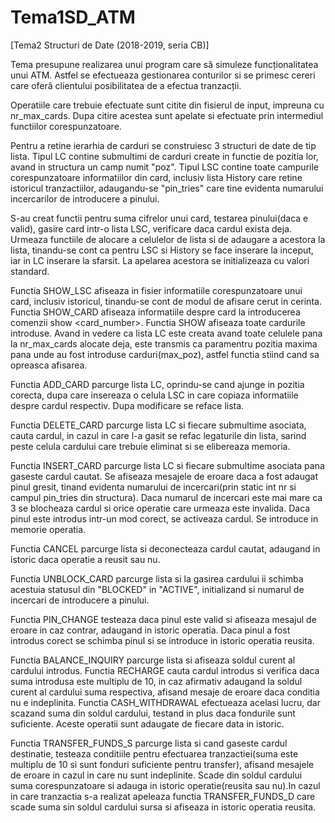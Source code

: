 # Tema1SD_ATM
[Tema2 Structuri de Date (2018-2019, seria CB)]



Tema presupune realizarea unui program care să simuleze funcționalitatea unui ATM. Astfel se efectueaza gestionarea conturilor si se primesc cereri care oferă clientului posibilitatea de a efectua tranzacții.

Operatiile care trebuie efectuate sunt citite din fisierul de input, impreuna cu nr_max_cards. Dupa citire acestea sunt apelate si efectuate prin intermediul functiilor corespunzatoare.

Pentru a retine ierarhia de carduri se construiesc 3 structuri de date de tip lista. Tipul LC contine submultimi de carduri create in functie de pozitia lor, avand in structura un camp numit "poz". Tipul LSC contine toate campurile corespunzatoare informatiilor din card, inclusiv lista History care retine istoricul tranzactiilor, adaugandu-se "pin_tries" care tine evidenta numarului incercarilor de introducere a pinului.

S-au creat functii pentru suma cifrelor unui card, testarea pinului(daca e  valid), gasire card intr-o lista LSC, verificare daca cardul exista deja.  Urmeaza functiile de alocare a celulelor de lista si de adaugare a acestora la lista, tinandu-se cont ca pentru LSC si History se face inserare la inceput, iar in LC inserare la sfarsit. La apelarea acestora se initializeaza cu valori standard.

Functia SHOW_LSC afiseaza in fisier informatiile corespunzatoare unui card, inclusiv istoricul, tinandu-se cont de modul de afisare cerut in cerinta. Functia SHOW_CARD afiseaza informatiile despre card la introducerea comenzii show <card_number>. Functia SHOW afiseaza toate cardurile introduse. Avand in  vedere ca lista LC este creata avand toate celulele pana la nr_max_cards alocate deja, este transmis ca paramentru pozitia maxima pana unde au fost  introduse carduri(max_poz), astfel functia stiind cand sa opreasca afisarea.

Functia ADD_CARD parcurge lista LC, oprindu-se cand ajunge in pozitia corecta, dupa care insereaza o celula LSC in care copiaza informatiile despre cardul respectiv. Dupa modificare se reface lista.

Functia DELETE_CARD parcurge lista LC si fiecare submultime asociata, cauta cardul, in cazul in care l-a gasit se refac legaturile din lista, sarind peste celula cardului care trebuie eliminat si se elibereaza memoria.

Functia INSERT_CARD parcurge lista LC si fiecare submultime asociata pana gaseste cardul cautat. Se afiseaza mesajele de eroare daca a fost adaugat pinul gresit, tinand evidenta numarului de incercari(prin static int nr si campul pin_tries din structura). Daca numarul de incercari este mai mare ca 3 se blocheaza cardul si orice operatie care urmeaza este invalida. Daca pinul este introdus intr-un mod corect, se activeaza cardul. Se introduce in memorie operatia.

Functia CANCEL parcurge lista si deconecteaza cardul cautat, adaugand in istoric daca operatie a reusit sau nu.

Functia UNBLOCK_CARD parcurge lista si la gasirea cardului ii schimba acestuia statusul din "BLOCKED" in "ACTIVE", initializand si numarul de incercari de introducere a pinului.

Functia PIN_CHANGE testeaza daca pinul este valid si afiseaza mesajul de eroare in caz contrar, adaugand in istoric operatia. Daca pinul a fost introdus corect se schimba pinul si se introduce in istoric operatia reusita.

Functia BALANCE_INQUIRY parcurge lista si afiseaza soldul curent al cardului introdus. Functia RECHARGE cauta cardul introdus si verifica daca suma introdusa este multiplu de 10, in caz afirmativ adaugand la soldul curent al cardului suma respectiva, afisand mesaje de eroare daca conditia nu e indeplinita. Functia CASH_WITHDRAWAL efectueaza acelasi lucru, dar scazand suma din soldul cardului, testand in plus daca fondurile sunt suficiente. Aceste operatii sunt adaugate de fiecare data in istoric.

Functia TRANSFER_FUNDS_S parcurge lista si cand gaseste cardul destinatie, 
testeaza conditiile pentru efectuarea tranzactiei(suma este multiplu de 10 si 
sunt fonduri suficiente pentru transfer), afisand mesajele de eroare in cazul 
in care nu sunt indeplinite. Scade din soldul cardului suma corespunzatoare si 
adauga in istoric operatie(reusita sau nu).In cazul in care tranzactia s-a 
realizat apeleaza functia TRANSFER_FUNDS_D care scade suma sin soldul cardului 
sursa si afiseaza in istoric operatia reusita.





